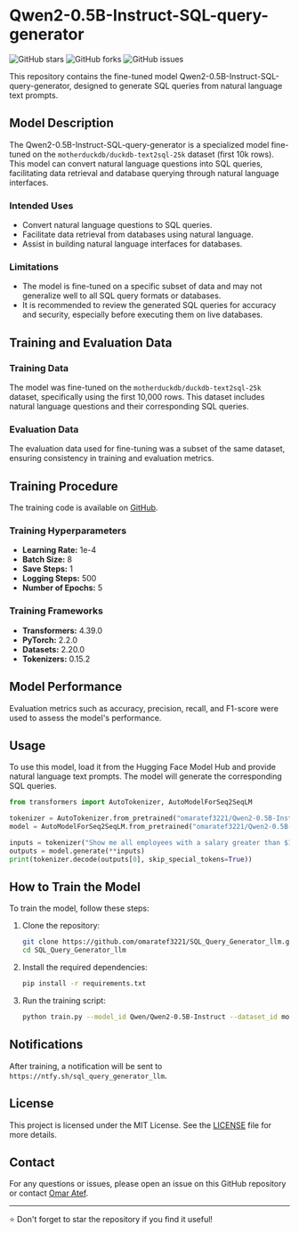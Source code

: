 
# Qwen2-0.5B-Instruct-SQL-query-generator

![GitHub stars](https://img.shields.io/github/stars/omaratef3221/SQL_Query_Generator_llm?style=social)
![GitHub forks](https://img.shields.io/github/forks/omaratef3221/SQL_Query_Generator_llm?style=social)
![GitHub issues](https://img.shields.io/github/issues/omaratef3221/SQL_Query_Generator_llm)

This repository contains the fine-tuned model Qwen2-0.5B-Instruct-SQL-query-generator, designed to generate SQL queries from natural language text prompts.

## Model Description

The Qwen2-0.5B-Instruct-SQL-query-generator is a specialized model fine-tuned on the `motherduckdb/duckdb-text2sql-25k` dataset (first 10k rows). This model can convert natural language questions into SQL queries, facilitating data retrieval and database querying through natural language interfaces.

### Intended Uses

- Convert natural language questions to SQL queries.
- Facilitate data retrieval from databases using natural language.
- Assist in building natural language interfaces for databases.

### Limitations

- The model is fine-tuned on a specific subset of data and may not generalize well to all SQL query formats or databases.
- It is recommended to review the generated SQL queries for accuracy and security, especially before executing them on live databases.

## Training and Evaluation Data

### Training Data

The model was fine-tuned on the `motherduckdb/duckdb-text2sql-25k` dataset, specifically using the first 10,000 rows. This dataset includes natural language questions and their corresponding SQL queries.

### Evaluation Data

The evaluation data used for fine-tuning was a subset of the same dataset, ensuring consistency in training and evaluation metrics.

## Training Procedure

The training code is available on [GitHub](https://github.com/omaratef3221/SQL_Query_Generator_llm/).

### Training Hyperparameters

- **Learning Rate:** 1e-4
- **Batch Size:** 8
- **Save Steps:** 1
- **Logging Steps:** 500
- **Number of Epochs:** 5

### Training Frameworks

- **Transformers:** 4.39.0
- **PyTorch:** 2.2.0
- **Datasets:** 2.20.0
- **Tokenizers:** 0.15.2

## Model Performance

Evaluation metrics such as accuracy, precision, recall, and F1-score were used to assess the model's performance.

## Usage

To use this model, load it from the Hugging Face Model Hub and provide natural language text prompts. The model will generate the corresponding SQL queries.

```python
from transformers import AutoTokenizer, AutoModelForSeq2SeqLM

tokenizer = AutoTokenizer.from_pretrained("omaratef3221/Qwen2-0.5B-Instruct-SQL-query-generator")
model = AutoModelForSeq2SeqLM.from_pretrained("omaratef3221/Qwen2-0.5B-Instruct-SQL-query-generator")

inputs = tokenizer("Show me all employees with a salary greater than $100,000", return_tensors="pt")
outputs = model.generate(**inputs)
print(tokenizer.decode(outputs[0], skip_special_tokens=True))
```

## How to Train the Model

To train the model, follow these steps:

1. Clone the repository:
    ```bash
    git clone https://github.com/omaratef3221/SQL_Query_Generator_llm.git
    cd SQL_Query_Generator_llm
    ```

2. Install the required dependencies:
    ```bash
    pip install -r requirements.txt
    ```

3. Run the training script:
    ```bash
    python train.py --model_id Qwen/Qwen2-0.5B-Instruct --dataset_id motherduckdb/duckdb-text2sql-25k --epochs 5 --batch_size 8
    ```

## Notifications

After training, a notification will be sent to `https://ntfy.sh/sql_query_generator_llm`.

## License

This project is licensed under the MIT License. See the [LICENSE](LICENSE) file for more details.

## Contact

For any questions or issues, please open an issue on this GitHub repository or contact [Omar Atef](https://github.com/omaratef3221).

---

⭐️ Don't forget to star the repository if you find it useful!
